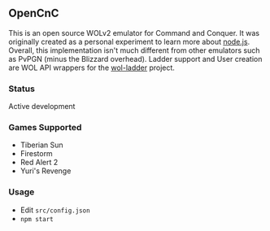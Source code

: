 ## OpenCnC
This is an open source WOLv2 emulator for Command and Conquer. It was originally created as a personal experiment to learn more about [node.js](http://nodejs.org/). Overall, this implementation isn't much different from other emulators such as PvPGN (minus the Blizzard overhead). Ladder support and User creation are WOL API wrappers for the [wol-ladder](https://github.com/sean3z/wol-ladder) project.

### Status
Active development
 
### Games Supported
* Tiberian Sun
* Firestorm
* Red Alert 2
* Yuri's Revenge

### Usage
* Edit `src/config.json`
* `npm start`